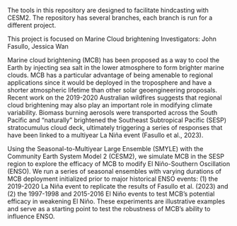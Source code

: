 The tools in this repository are designed to facilitate hindcasting with CESM2.
The repository has several branches, each branch is run for a different project. 

This project is focused on Marine Cloud brightening
Investigators: John Fasullo, Jessica Wan

Marine cloud brightening (MCB) has been proposed as a way to cool the Earth by injecting 
sea salt in the lower atmosphere to form brighter marine clouds. MCB has a particular advantage of 
being amenable to regional applications since it would be deployed in the troposphere and have a 
shorter atmospheric lifetime than other solar geoengineering proposals. Recent work on the 2019-2020 
Australian wildfires suggests that regional cloud brightening may also play an important role in 
modifying climate variability. Biomass burning aerosols were transported across the South Pacific 
and “naturally” brightened the Southeast Subtropical Pacific (SESP) stratocumulus cloud deck, ultimately 
triggering a series of responses that have been linked to a multiyear La Niña event (Fasullo et al., 2023). 

Using the Seasonal-to-Multiyear Large Ensemble (SMYLE) with the Community Earth System Model 2 (CESM2), we 
simulate MCB in the SESP region to explore the efficacy of MCB to modify El Niño-Southern Oscillation (ENSO). 
We run a series of seasonal ensembles with varying durations of MCB deployment initialized prior to major 
historical ENSO events: (1) the 2019-2020 La Niña event to replicate the results of Fasullo et al. (2023) 
and (2) the 1997-1998 and 2015-2016 El Niño events to test MCB’s potential efficacy in weakening El Niño. 
These experiments are illustrative examples and serve as a starting point to test the robustness of MCB’s 
ability to influence ENSO.

